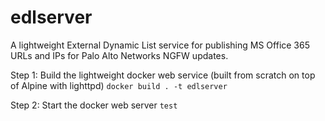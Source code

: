 # edlserver
 
A lightweight External Dynamic List service for publishing MS Office 365 URLs and IPs for Palo Alto Networks NGFW updates.
 
Step 1: Build the lightweight docker web service (built from scratch on top of Alpine with lighttpd)
 `docker build . -t edlserver`
 
Step 2: Start the docker web server
 `test`
